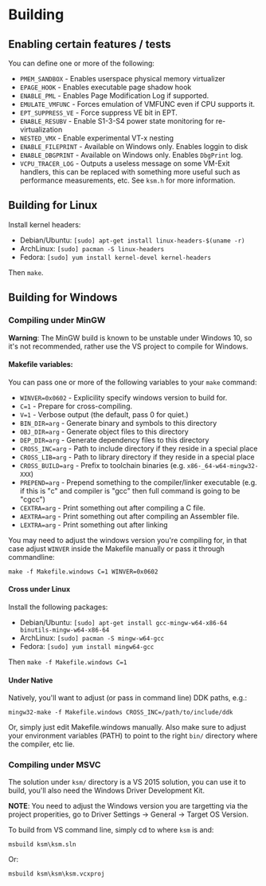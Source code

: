 # Building

## Enabling certain features / tests

You can define one or more of the following:

- `PMEM_SANDBOX` - Enables userspace physical memory virtualizer
- `EPAGE_HOOK` - Enables executable page shadow hook
- `ENABLE_PML` - Enables Page Modification Log if supported.
- `EMULATE_VMFUNC` - Forces emulation of VMFUNC even if CPU supports it.
- `EPT_SUPPRESS_VE` - Force suppress VE bit in EPT.
- `ENABLE_RESUBV` - Enable S1-3-S4 power state monitoring for re-virtualization
- `NESTED_VMX` - Enable experimental VT-x nesting
- `ENABLE_FILEPRINT` - Available on Windows only.  Enables loggin to
disk
- `ENABLE_DBGPRINT` - Available on Windows only.  Enables `DbgPrint`
log.
- `VCPU_TRACER_LOG` - Outputs a useless message on some VM-Exit handlers, this
can be replaced with something more useful such as performance measurements,
    etc.  See `ksm.h` for more information.

## Building for Linux

Install kernel headers:

- Debian/Ubuntu: `[sudo] apt-get install linux-headers-$(uname -r)`
- ArchLinux: `[sudo] pacman -S linux-headers`
- Fedora: `[sudo] yum install kernel-devel kernel-headers`

Then `make`.

## Building for Windows

### Compiling under MinGW

**Warning**: The MinGW build is known to be unstable under Windows 10, so it's
not recommended, rather use the VS project to compile for Windows.

#### Makefile variables:

You can pass one or more of the following variables to your `make` command:

- `WINVER=0x0602` - Explicility specify windows version to build for.
- `C=1` - Prepare for cross-compiling.
- `V=1` - Verbose output (the default, pass 0 for quiet.)
- `BIN_DIR=arg` - Generate binary and symbols to this directory
- `OBJ_DIR=arg` - Generate object files to this directory
- `DEP_DIR=arg` - Generate dependency files to this directory
- `CROSS_INC=arg` - Path to include directory if they reside in a special place
- `CROSS_LIB=arg` - Path to library directory if they reside in a special place
- `CROSS_BUILD=arg` - Prefix to toolchain binaries (e.g.
						    `x86-_64-w64-mingw32-XXX`)
- `PREPEND=arg` - Prepend something to the compiler/linker executable (e.g. if
								       this is
								       "c" and
								       compiler
								       is "gcc"
								       then
								       full
								       command
								       is going
								       to be
								       "cgcc")
- `CEXTRA=arg` - Print something out after compiling a C file.
- `AEXTRA=arg` - Print something out after compiling an Assembler file.
- `LEXTRA=arg` - Print something out after linking

You may need to adjust the windows version you're compiling for, in that case
adjust `WINVER` inside the Makefile manually or pass it through commandline:

	make -f Makefile.windows C=1 WINVER=0x0602

#### Cross under Linux

Install the following packages:

- Debian/Ubuntu: `[sudo] apt-get install gcc-mingw-w64-x86-64
binutils-mingw-w64-x86-64`
- ArchLinux: `[sudo] pacman -S mingw-w64-gcc`
- Fedora: `[sudo] yum install mingw64-gcc`

Then `make -f Makefile.windows C=1`

#### Under Native

Natively, you'll want to adjust (or pass in command line) DDK paths, e.g.:

`mingw32-make -f Makefile.windows CROSS_INC=/path/to/include/ddk`

Or, simply just edit Makefile.windows manually.  Also make sure to adjust your
environment variables (PATH) to point to the right `bin/` directory where the
compiler, etc lie.

### Compiling under MSVC

The solution under `ksm/` directory is a VS 2015 solution, you can use it to build, you'll
also need the Windows Driver Development Kit.

**NOTE**:  You need to adjust the Windows version you are targetting via the
project properities, go to Driver Settings -> General -> Target OS Version.

To build from VS command line, simply cd to where `ksm` is and:

`msbuild ksm\ksm.sln`

Or:

`msbuild ksm\ksm\ksm.vcxproj`

